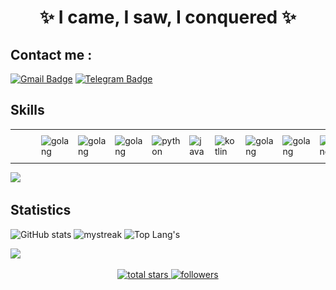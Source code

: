 <!--suppress HtmlDeprecatedAttribute -->

<h1 align="center">✨ I came, I saw, I conquered ✨</h1>

## Contact me : 
[![Gmail Badge](https://img.shields.io/badge/-sava.grujic.thunder@gmail.com-blue?style=flat-roundedrectangle&logo=Gmail&logoColor=white&link=mailto:sava.grujic.thunder@gmail.com)](j.nicolas.milli@gmail.com)
[![Telegram Badge](https://img.shields.io/badge/-millicare-blue?style=flat-roundedrectangle&logo=telegram&logoColor=white&link=https://t.me/millicare)](https://t.me/yeyootw_976468)

## Skills
<table>
   <tr>
        <td><img src="https://github.com/kroim/profile/blob/master/icons/icon_solidity.png?raw=true" alt="android" height="45"></td>
        <td><img src="https://github.com/kroim/profile/blob/master/icons/icon_metamask.png?raw=true" alt="golang" height="45"></td>
        <td><img src="https://github.com/kroim/profile/blob/master/icons/icon_truffle.png?raw=true" alt="golang" height="45"></td>
        <td><img src="https://seeklogo.com/images/H/hardhat-logo-888739EBB4-seeklogo.com.png" alt="golang" height="45"></td>
        <td><img src="https://storage.googleapis.com/opensea-static/Logomark/Logomark-Blue.svg" alt="golang" height="45"></td>
        <td><img src="https://www.pngall.com/wp-content/uploads/10/PancakeSwap-Crypto-Logo-PNG.png" alt="golang" height="45"></td>
        <td><img src="https://cdn.jsdelivr.net/gh/devicons/devicon/icons/react/react-original.svg" alt="python" height="45"></td>
        <td><img src="https://cdn.jsdelivr.net/gh/devicons/devicon/icons/vuejs/vuejs-original.svg" alt="java" height="45"></td>
        <td><img src="https://cdn.jsdelivr.net/gh/devicons/devicon/icons/redux/redux-original.svg" alt="kotlin" height="45"></td>
        <td><img src="https://cdn.jsdelivr.net/gh/devicons/devicon/icons/nodejs/nodejs-original.svg" alt="golang" height="45"></td>
        <td><img src="https://cdn.jsdelivr.net/gh/devicons/devicon/icons/typescript/typescript-original.svg" alt="golang" height="45"></td>
        <td><img src="https://cdn.jsdelivr.net/gh/devicons/devicon/icons/javascript/javascript-original.svg" alt="golang" height="45"></td>
    </tr>
</table>

<a href="#"><img src="https://user-images.githubusercontent.com/73097560/115834477-dbab4500-a447-11eb-908a-139a6edaec5c.gif"></a>

## Statistics
![GitHub stats](https://github-readme-stats.vercel.app/api?username=millicare&show_icons=true&count_private=true&hide_title=true&hide_border=true&theme=tokyonight)
<img src="https://github-readme-streak-stats.herokuapp.com/?user=millicare&theme=tokyonight" alt="mystreak"/>
![Top Lang's](https://github-readme-stats.vercel.app/api/top-langs/?username=millicare&layout=compact&theme=tokyonight&hide=html&hide_border=true&card_width=330&langs_count=3)

<a href="#"><img src="https://user-images.githubusercontent.com/73097560/115834477-dbab4500-a447-11eb-908a-139a6edaec5c.gif"></a>



<p align='center'>
  <a href="https://github.com/millicare?tab=repositories&sort=stargazers">
    <img alt="total stars" title="Total stars on GitHub" src="https://custom-icon-badges.herokuapp.com/badge/dynamic/json?logo=star&color=55960c&labelColor=488207&label=Stars&style=for-the-badge&query=%24.stars&url=https://api.github-star-counter.workers.dev/user/millicare"/>
  </a>
  <a href="https://github.com/millicare?tab=followers">
    <img alt="followers" title="Follow me on Github" src="https://custom-icon-badges.herokuapp.com/github/followers/millicare?color=236ad3&labelColor=1155ba&style=for-the-badge&logo=person-add&label=Follow&logoColor=white"/>
  </a>
</p>
